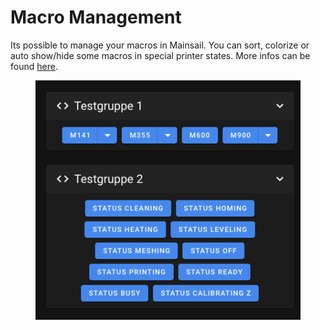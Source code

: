 # Macro Management

Its possible to manage your macros in Mainsail. You can sort, colorize or auto show/hide some macros in special printer states. More infos can be found [here](../settings/macros.md).

<figure><img src="../../.gitbook/assets/image (3).png" alt=""><figcaption></figcaption></figure>
